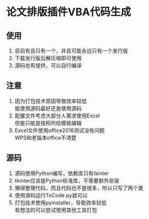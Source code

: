 # 论文排版插件VBA代码生成
## 使用
1. 目前有且只有一个，并且可能永远只有一个发行版  
2. 下载发行版后解压缩即可使用
3. 源码也有提供，可以自行编译
## 注意
1. 因为打包技术原因导致效率较低  
能使用源码最好还是使用源码
2. 配置文件考虑大部分人需求使用Excel  
但是只能是按照所给模板编辑
3. Excel文件使用office2016测试没有问题  
WPS和老版本office不清楚
## 源码
1. 源码使用Python编写，依赖库只有tkinter  
2. tkinter应该是Python标准库，不需要额外安装  
3. 懒得整理代码，而且代码也不是很多，所以只写了两个类  
4. 使用源码运行ToCode.py就可以  
5. 打包技术使用pyinstaller，导致效率较低  
有想法的可以尝试使用其他工具打包
